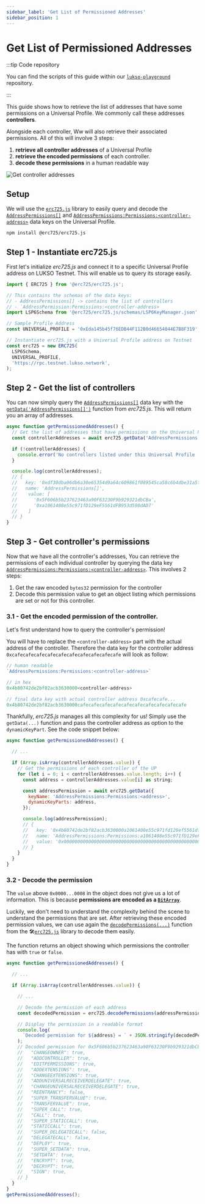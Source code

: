 ```yaml
---
sidebar_label: 'Get List of Permissioned Addresses'
sidebar_position: 1
---
```


# Get List of Permissioned Addresses

:::tip Code repository

You can find the scripts of this guide within our [`lukso-playground`](https://github.com/lukso-network/lukso-playground) repository.

:::

This guide shows how to retrieve the list of addresses that have some permissions on a Universal Profile. We commonly call these addresses **controllers**.

Alongside each controller, Ww will also retrieve their associated permissions. All of this will involve 3 steps:

1. **retrieve all controller addresses** of a Universal Profile
2. **retrieve the encoded permissions** of each controller.
3. **decode these permissions** in a human readable way

![Get controller addresses](/img/standards/lsp6/lsp6-address-permissions-array.jpeg)

## Setup

We will use the [`erc725.js`](../../tools/erc725js/getting-started.md) library to easily query and decode the [`AddressPermissions[]`](../../standards/universal-profile/lsp6-key-manager.md#retrieving-list-of-controllers) and [`AddressPermissions:Permissions:<controller-address>`](../../standards/universal-profile/lsp6-key-manager.md#address-permissions) data keys on the Universal Profile.

```bash
npm install @erc725/erc725.js
```

## Step 1 - Instantiate erc725.js

First let's initialize _erc725.js_ and connect it to a specific Universal Profile address on LUKSO Testnet. This will enable us to query its storage easily.

```js title="Create an instance of erc725.js connected to a 🆙"
import { ERC725 } from '@erc725/erc725.js';

// This contains the schemas of the data keys:
// - AddressPermissions[] -> contains the list of controllers
// - `AddressPermission:Permissions:<controller-address>
import LSP6Schema from '@erc725/erc725.js/schemas/LSP6KeyManager.json';

// Sample Profile Address
const UNIVERSAL_PROFILE = '0xEda145b45f76EDB44F112B0d46654044E7B8F319';

// Instantiate erc725.js with a Universal Profile address on Testnet
const erc725 = new ERC725(
  LSP6Schema,
  UNIVERSAL_PROFILE,
  'https://rpc.testnet.lukso.network',
);
```

## Step 2 - Get the list of controllers

You can now simply query the [`AddressPermissions[]`](../../standards/universal-profile/lsp6-key-manager.md#retrieving-addresses-with-permissions) data key with the [`getData('AddressPermissions[]')`](../../tools/erc725js/methods.md#getdata) function from _erc725.js_. This will return you an array of addresses.

```js title="Retrieve the list of addresses that have some permissions on the 🆙."
async function getPermissionedAddresses() {
  // Get the list of addresses that have permissions on the Universal Profile
  const controllerAddresses = await erc725.getData('AddressPermissions[]');

  if (!controllerAddresses) {
    console.error('No controllers listed under this Universal Profile ');
  }

  console.log(controllerAddresses);
  // {
  //   key: '0xdf30dba06db6a30e65354d9a64c609861f089545ca58c6b4dbe31a5f338cb0e3',
  //   name: 'AddressPermissions[]',
  //    value: [
  //      '0x5F606b5b237623463a90F63230F9b929321dbCBa',
  //      '0xa1061408e55c971fD129eF5561dFB953d598dAD7'
  //    ]
  // }
}
```

<!-- TODO: double check this, it might be incorrect -->
<!-- :::tip

If you want to retrieve a controller address individually, you can use the [`AddressPermissions[index]`](/standards/universal-profile/lsp6-key-manager/#permissions) within the [`getData()`](../../tools/erc725js/methods/#getdata) function of the contract or 🛠️[`erc725.js`](../../tools/erc725js/getting-started.md) library.

::: -->

## Step 3 - Get controller's permissions

Now that we have all the controller's addresses, You can retrieve the permissions of each individual controller by querying the data key [`AddressPermissions:Permissions:<controller-address>`](../../standards/universal-profile/lsp6-key-manager.md#retrieving-addresses-with-permissions). This involves 2 steps:

1. Get the raw encoded `bytes32` permission for the controller
2. Decode this permission value to get an object listing which permissions are set or not for this controller.

### 3.1 - Get the encoded permission of the controller.

Let's first understand how to query the controller's permission!

You will have to replace the `<controller-address>` part with the actual address of the controller. Therefore the data key for the controller address `0xcafecafecafecafecafecafecafecafecafecafe` will look as follow:

<!-- prettier-ignore-start -->

```js title="From human readable to smart contract readable permission data key."
// human readable
`AddressPermissions:Permissions:<controller-address>`

// in hex
0x4b80742de2bf82acb3630000<controller-address>

// final data key with actual controller address 0xcafecafe...
0x4b80742de2bf82acb3630000cafecafecafecafecafecafecafecafecafecafe
```

<!-- prettier-ignore-end -->

Thankfully, _erc725.js_ manages all this complexity for us! Simply use the `getData(...)` function and pass the controller address as option to the `dynamicKeyPart`. See the code snippet below:

```js title="Fetch the encoded permissions for a controller."
async function getPermissionedAddresses() {

  // ...

  if (Array.isArray(controllerAddresses.value)) {
    // Get the permissions of each controller of the UP
    for (let i = 0; i < controllerAddresses.value.length; i++) {
      const address = controllerAddresses.value[i] as string;

      const addressPermission = await erc725.getData({
        keyName: 'AddressPermissions:Permissions:<address>',
        dynamicKeyParts: address,
      });

      console.log(addressPermission);
      // {
      //   key: '0x4b80742de2bf82acb3630000a1061408e55c971fd129ef5561dfb953d598dad7',
      //   name: 'AddressPermissions:Permissions:a1061408e55c971fD129eF5561dFB953d598dAD7',
      //   value: '0x0000000000000000000000000000000000000000000000000000000000000008'
      // }
    }
  }
}
```

### 3.2 - Decode the permission

The `value` above `0x0000...0008` in the object does not give us a lot of information. This is because **permissions are encoded as a [`BitArray`](https://github.com/lukso-network/LIPs/blob/main/LSPs/LSP-2-ERC725YJSONSchema.md#BitArray)**.

Luckily, we don't need to understand the complexity behind the scene to understand the permissions that are set. After retrieving these encoded permission values, we can use again the [`decodePermissions(...)`](../../tools/erc725js/methods#decodepermissions) function from the 🛠️[`erc725.js`](../../tools/erc725js/getting-started.md) library to decode them easily.

The function returns an object showing which permissions the controller has with `true` or `false`.

```js title="Example of decoded permission value from hex to an object."
async function getPermissionedAddresses() {

  // ...

  if (Array.isArray(controllerAddresses.value)) {

    // ...

    // Decode the permission of each address
    const decodedPermission = erc725.decodePermissions(addressPermission.value as string);

    // Display the permission in a readable format
    console.log(
      `Decoded permission for ${address} = ` + JSON.stringify(decodedPermission, null, 2),
    );
    // Decoded permission for 0x5F606b5b237623463a90F63230F9b929321dbCBa = {
    //   "CHANGEOWNER": true,
    //   "ADDCONTROLLER": true,
    //   "EDITPERMISSIONS": true,
    //   "ADDEXTENSIONS": true,
    //   "CHANGEEXTENSIONS": true,
    //   "ADDUNIVERSALRECEIVERDELEGATE": true,
    //   "CHANGEUNIVERSALRECEIVERDELEGATE": true,
    //   "REENTRANCY": false,
    //   "SUPER_TRANSFERVALUE": true,
    //   "TRANSFERVALUE": true,
    //   "SUPER_CALL": true,
    //   "CALL": true,
    //   "SUPER_STATICCALL": true,
    //   "STATICCALL": true,
    //   "SUPER_DELEGATECALL": false,
    //   "DELEGATECALL": false,
    //   "DEPLOY": true,
    //   "SUPER_SETDATA": true,
    //   "SETDATA": true,
    //   "ENCRYPT": true,
    //   "DECRYPT": true,
    //   "SIGN": true,
    // }
  }
}
getPermissionedAddresses();
```

